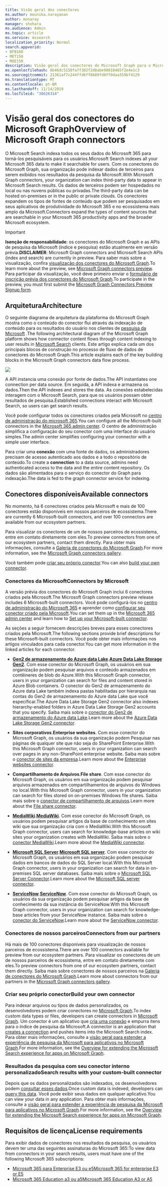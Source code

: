 ```yaml
---
title: Visão geral dos conectores
ms.author: mounika.narayanan
author: monaray
manager: shohara
ms.audience: Admin
ms.topic: article
ms.service: mssearch
localization_priority: Normal
search.appverid:
- BFB160
- MET150
- MOE150
description: Visão geral dos conectores do Microsoft Graph para o Microsoft Search
ms.openlocfilehash: 8b46dc5150fa7f302f2d8abe98018465f2e4e1c3
ms.sourcegitcommit: 21361af7c244ffd6ff8689fd0ff0daa359bf4129
ms.translationtype: MT
ms.contentlocale: pt-BR
ms.lasthandoff: 11/14/2019
ms.locfileid: "38626314"
---
```

# <a name="overview-of-microsoft-graph-connectors"></a><span data-ttu-id="b476e-103">Visão geral dos conectores do Microsoft Graph</span><span class="sxs-lookup"><span data-stu-id="b476e-103">Overview of Microsoft Graph connectors</span></span>

<span data-ttu-id="b476e-104">O Microsoft Search indexa todos os seus dados do Microsoft 365 para torná-los pesquisáveis para os usuários.</span><span class="sxs-lookup"><span data-stu-id="b476e-104">Microsoft Search indexes all your Microsoft 365 data to make it searchable for users.</span></span> <span data-ttu-id="b476e-105">Com os conectores do Microsoft Graph, sua organização pode indexar dados de terceiros para serem exibidos nos resultados da pesquisa da Microsoft.</span><span class="sxs-lookup"><span data-stu-id="b476e-105">With Microsoft Graph connectors, your organization can index third-party data to appear in Microsoft Search results.</span></span> <span data-ttu-id="b476e-106">Os dados de terceiros podem ser hospedados no local ou nas nuvens públicas ou privadas.</span><span class="sxs-lookup"><span data-stu-id="b476e-106">The third-party data can be hosted on-premises or in the public or private clouds.</span></span> <span data-ttu-id="b476e-107">Os conectores expandem os tipos de fontes de conteúdo que podem ser pesquisados em seus aplicativos de produtividade do Microsoft 365 e no ecossistema mais amplo da Microsoft.</span><span class="sxs-lookup"><span data-stu-id="b476e-107">Connectors expand the types of content sources that are searchable in your Microsoft 365 productivity apps and the broader Microsoft ecosystem.</span></span>

> [!IMPORTANT]
> <span data-ttu-id="b476e-108">**Isenção de responsabilidade**: os conectores do Microsoft Graph e as APIs de pesquisa da Microsoft (índice e pesquisa) estão atualmente em versão prévia.</span><span class="sxs-lookup"><span data-stu-id="b476e-108">**DISCLAIMER**: Microsoft Graph connectors and Microsoft Search APIs (index and search) are currently in preview.</span></span> <span data-ttu-id="b476e-109">Para saber mais sobre a visualização, confira [visualização dos conectores do Microsoft Graph](connectors-preview.md).</span><span class="sxs-lookup"><span data-stu-id="b476e-109">To learn more about the preview, see [Microsoft Graph connectors preview](connectors-preview.md).</span></span> <span data-ttu-id="b476e-110">Para participar da visualização, você deve primeiro enviar o [formulário de inscrição prévia dos conectores do Microsoft Graph](https://forms.office.com/Pages/ResponsePage.aspx?id=v4j5cvGGr0GRqy180BHbRxWYgu82J_RFnMMATAS6_chUNVYwNU1CMDNZUDBSSDZKWVo2RDJDRjRLQi4u).</span><span class="sxs-lookup"><span data-stu-id="b476e-110">To participate in the preview, you must first submit the [Microsoft Graph Connectors Preview Signup form](https://forms.office.com/Pages/ResponsePage.aspx?id=v4j5cvGGr0GRqy180BHbRxWYgu82J_RFnMMATAS6_chUNVYwNU1CMDNZUDBSSDZKWVo2RDJDRjRLQi4u).</span></span>

## <a name="architecture"></a><span data-ttu-id="b476e-111">Arquitetura</span><span class="sxs-lookup"><span data-stu-id="b476e-111">Architecture</span></span>
<span data-ttu-id="b476e-112">O seguinte diagrama de arquitetura da plataforma do Microsoft Graph mostra como o conteúdo do conector flui através da indexação de conteúdo para os resultados do usuário nos clientes de [pesquisa da Microsoft](https://docs.microsoft.com/microsoftsearch/overview-microsoft-search) .</span><span class="sxs-lookup"><span data-stu-id="b476e-112">The following architectural diagram of the Microsoft Graph platform shows how connector content flows through content indexing to user results in [Microsoft Search](https://docs.microsoft.com/microsoftsearch/overview-microsoft-search) clients.</span></span> <span data-ttu-id="b476e-113">Este artigo explica cada um dos principais blocos de construção no processo de fluxo de dados de conectores do Microsoft Graph.</span><span class="sxs-lookup"><span data-stu-id="b476e-113">This article explains each of the key building blocks in the Microsoft Graph connectors data flow process.</span></span>

![](media/highlevel-connectors_FINAL.png)

<span data-ttu-id="b476e-114">A API instancia uma conexão por fonte de dados.</span><span class="sxs-lookup"><span data-stu-id="b476e-114">The API instantiates one connection per data source.</span></span> <span data-ttu-id="b476e-115">Em seguida, a API indexa e armazena os dados.</span><span class="sxs-lookup"><span data-stu-id="b476e-115">Then the API indexes and stores the data.</span></span> <span data-ttu-id="b476e-116">As conexões estabelecidas interagem com o Microsoft Search, para que os usuários possam obter resultados de pesquisa.</span><span class="sxs-lookup"><span data-stu-id="b476e-116">Established connections interact with Microsoft Search, so users can get search results.</span></span>

<span data-ttu-id="b476e-117">Você pode configurar todos os conectores criados pela Microsoft no [centro de administração do microsoft 365](https://admin.microsoft.com).</span><span class="sxs-lookup"><span data-stu-id="b476e-117">You can configure all the Microsoft-built connectors in the [Microsoft 365 admin center](https://admin.microsoft.com).</span></span> <span data-ttu-id="b476e-118">O centro de administração simplifica a configuração do seu conector com uma interface do usuário simples.</span><span class="sxs-lookup"><span data-stu-id="b476e-118">The admin center simplifies configuring your connector with a simple user interface.</span></span>

<span data-ttu-id="b476e-119">Para criar uma **conexão** com uma fonte de dados, os administradores precisam de acesso autenticado aos dados e a todo o repositório de conteúdo.</span><span class="sxs-lookup"><span data-stu-id="b476e-119">To create a **connection** to a data source, admins need authenticated access to the data and the entire content repository.</span></span> <span data-ttu-id="b476e-120">Os dados são alimentados para o serviço do conector do Graph para indexação.</span><span class="sxs-lookup"><span data-stu-id="b476e-120">The data is fed to the graph connector service for indexing.</span></span>

## <a name="available-connectors"></a><span data-ttu-id="b476e-121">Conectores disponíveis</span><span class="sxs-lookup"><span data-stu-id="b476e-121">Available connectors</span></span>
<span data-ttu-id="b476e-122">No momento, há 6 conectores criados pela Microsoft e mais de 100 conectores estão disponíveis em nossos parceiros de ecossistema.</span><span class="sxs-lookup"><span data-stu-id="b476e-122">There are currently 6 Microsoft-built connectors, and over 100 connectors are available from our ecosystem partners.</span></span>

<span data-ttu-id="b476e-123">Para visualizar os conectores de um de nossos parceiros de ecossistema, entre em contato diretamente com eles.</span><span class="sxs-lookup"><span data-stu-id="b476e-123">To preview connectors from one of our ecosystem partners, contact them directly.</span></span> <span data-ttu-id="b476e-124">Para obter mais informações, consulte a [Galeria de conectores do Microsoft Graph](connectors-gallery.md).</span><span class="sxs-lookup"><span data-stu-id="b476e-124">For more information, see the [Microsoft Graph connectors gallery](connectors-gallery.md).</span></span>

<span data-ttu-id="b476e-125">Você também pode [criar seu próprio conector](https://docs.microsoft.com/graph/search-concept-overview).</span><span class="sxs-lookup"><span data-stu-id="b476e-125">You can also [build your own connector](https://docs.microsoft.com/graph/search-concept-overview).</span></span>

### <a name="connectors-by-microsoft"></a><span data-ttu-id="b476e-126">Conectores da Microsoft</span><span class="sxs-lookup"><span data-stu-id="b476e-126">Connectors by Microsoft</span></span>
<span data-ttu-id="b476e-127">A versão prévia dos conectores do Microsoft Graph inclui 6 conectores criados pela Microsoft.</span><span class="sxs-lookup"><span data-stu-id="b476e-127">The Microsoft Graph connectors preview release includes 6 Microsoft-built connectors.</span></span> <span data-ttu-id="b476e-128">Você pode configurá-los no [centro de administração do Microsoft 365](https://admin.microsoft.com) e aprender como [configurar seu conector criado pela Microsoft](configure-connector.md).</span><span class="sxs-lookup"><span data-stu-id="b476e-128">You can set them up in the [Microsoft 365 admin center](https://admin.microsoft.com) and learn how to [Set up your Microsoft-built connector](configure-connector.md).</span></span>

<span data-ttu-id="b476e-129">As seções a seguir fornecem descrições breves para esses conectores criados pela Microsoft.</span><span class="sxs-lookup"><span data-stu-id="b476e-129">The following sections provide brief descriptions for these Microsoft-built connectors.</span></span> <span data-ttu-id="b476e-130">Você pode obter mais informações nos artigos vinculados para cada conector.</span><span class="sxs-lookup"><span data-stu-id="b476e-130">You can get more information in the linked articles for each connector.</span></span>

- <span data-ttu-id="b476e-131">**[Gen2 de armazenamento do Azure data Lake](https://docs.microsoft.com/azure/storage/blobs/data-lake-storage-introduction)**.</span><span class="sxs-lookup"><span data-stu-id="b476e-131">**[Azure Data Lake Storage Gen2](https://docs.microsoft.com/azure/storage/blobs/data-lake-storage-introduction)**.</span></span> <span data-ttu-id="b476e-132">Com esse conector do Microsoft Graph, os usuários em sua organização podem pesquisar arquivos e conteúdo armazenados em contêineres de blob do Azure.</span><span class="sxs-lookup"><span data-stu-id="b476e-132">With this Microsoft Graph connector, users in your organization can search for files and content stored in Azure Blob containers.</span></span> <span data-ttu-id="b476e-133">O conector do Gen2 de armazenamento do Azure data Lake também indexa pastas habilitadas por hierarquia nas contas do Gen2 de armazenamento do Azure data Lake que você especificar.</span><span class="sxs-lookup"><span data-stu-id="b476e-133">The Azure Data Lake Storage Gen2 connector also indexes hierarchy-enabled folders in Azure Data Lake Storage Gen2 accounts that you specify.</span></span>
<span data-ttu-id="b476e-134">Saiba mais sobre o [conector do Gen2 de armazenamento do Azure data Lake](azure-data-lake-connector.md).</span><span class="sxs-lookup"><span data-stu-id="b476e-134">Learn more about the [Azure Data Lake Storage Gen2 connector](azure-data-lake-connector.md).</span></span>

- <span data-ttu-id="b476e-135">**Sites corporativos**.</span><span class="sxs-lookup"><span data-stu-id="b476e-135">**Enterprise websites**.</span></span> <span data-ttu-id="b476e-136">Com esse conector do Microsoft Graph, os usuários da sua organização podem Pesquisar nas páginas de qualquer site que não seja do SharePoint Enterprise.</span><span class="sxs-lookup"><span data-stu-id="b476e-136">With this Microsoft Graph connector, users in your organization can search over pages in any non-SharePoint enterprise website.</span></span>
<span data-ttu-id="b476e-137">Saiba mais sobre o [conector de sites da empresa](enterprise-web-connector.md).</span><span class="sxs-lookup"><span data-stu-id="b476e-137">Learn more about the [Enterprise websites connector](enterprise-web-connector.md).</span></span>

- <span data-ttu-id="b476e-138">**Compartilhamento de Arquivos**.</span><span class="sxs-lookup"><span data-stu-id="b476e-138">**File share**.</span></span> <span data-ttu-id="b476e-139">Com esse conector do Microsoft Graph, os usuários em sua organização podem pesquisar arquivos armazenados em compartilhamentos de arquivos do Windows no local.</span><span class="sxs-lookup"><span data-stu-id="b476e-139">With this Microsoft Graph connector, users in your organization can search for files stored on on-premises Windows file shares.</span></span>
<span data-ttu-id="b476e-140">Saiba mais sobre o [conector de compartilhamento de arquivos](file-share-connector.md).</span><span class="sxs-lookup"><span data-stu-id="b476e-140">Learn more about the [File share connector](file-share-connector.md).</span></span>

- <span data-ttu-id="b476e-141">**[MediaWiki](https://www.mediawiki.org/wiki/MediaWiki)**.</span><span class="sxs-lookup"><span data-stu-id="b476e-141">**[MediaWiki](https://www.mediawiki.org/wiki/MediaWiki)**.</span></span> <span data-ttu-id="b476e-142">Com esse conector do Microsoft Graph, os usuários podem pesquisar artigos da base de conhecimento em sites wiki que sua organização cria com o MediaWiki.</span><span class="sxs-lookup"><span data-stu-id="b476e-142">With this Microsoft Graph connector, users can search for knowledge-base articles on wiki sites your organization creates with MediaWiki.</span></span>
<span data-ttu-id="b476e-143">Saiba mais sobre o [conector MediaWiki](mediawiki-connector.md).</span><span class="sxs-lookup"><span data-stu-id="b476e-143">Learn more about the [MediaWiki connector](mediawiki-connector.md).</span></span>

- <span data-ttu-id="b476e-144">**[Microsoft SQL Server](https://www.microsoft.com/sql-server/sql-server-2017)**.</span><span class="sxs-lookup"><span data-stu-id="b476e-144">**[Microsoft SQL server](https://www.microsoft.com/sql-server/sql-server-2017)**.</span></span> <span data-ttu-id="b476e-145">Com esse conector do Microsoft Graph, os usuários em sua organização podem pesquisar dados em bancos de dados do SQL Server local.</span><span class="sxs-lookup"><span data-stu-id="b476e-145">With this Microsoft Graph connector, users in your organization can search for data in on-premises SQL server databases.</span></span>
<span data-ttu-id="b476e-146">Saiba mais sobre o [Microsoft SQL Server Connector](MSSQL-connector.md).</span><span class="sxs-lookup"><span data-stu-id="b476e-146">Learn more about the [Microsoft SQL server connector](MSSQL-connector.md).</span></span>

- <span data-ttu-id="b476e-147">**[ServiceNow](https://www.servicenow.com)**.</span><span class="sxs-lookup"><span data-stu-id="b476e-147">**[ServiceNow](https://www.servicenow.com)**.</span></span> <span data-ttu-id="b476e-148">Com esse conector do Microsoft Graph, os usuários da sua organização podem pesquisar artigos da base de conhecimento da sua instância do ServiceNow.</span><span class="sxs-lookup"><span data-stu-id="b476e-148">With this Microsoft Graph connector, users in your organization can search for knowledge-base articles from your ServiceNow instance.</span></span>
<span data-ttu-id="b476e-149">Saiba mais sobre o [conector do ServiceNow](servicenow-connector.md).</span><span class="sxs-lookup"><span data-stu-id="b476e-149">Learn more about the [ServiceNow connector](servicenow-connector.md).</span></span>

### <a name="connectors-from-our-partners"></a><span data-ttu-id="b476e-150">Conectores de nossos parceiros</span><span class="sxs-lookup"><span data-stu-id="b476e-150">Connectors from our partners</span></span>
<span data-ttu-id="b476e-151">Há mais de 100 conectores disponíveis para visualização de nossos parceiros de ecossistema.</span><span class="sxs-lookup"><span data-stu-id="b476e-151">There are over 100 connectors available for preview from our ecosystem partners.</span></span> <span data-ttu-id="b476e-152">Para visualizar os conectores de um de nossos parceiros de ecossistema, entre em contato diretamente com eles.</span><span class="sxs-lookup"><span data-stu-id="b476e-152">To preview connectors from one of our ecosystem partners, contact them directly.</span></span>
<span data-ttu-id="b476e-153">Saiba mais sobre conectores de nossos parceiros na [Galeria de conectores do Microsoft Graph](connectors-gallery.md).</span><span class="sxs-lookup"><span data-stu-id="b476e-153">Learn more about connectors from our partners in the [Microsoft Graph connectors gallery](connectors-gallery.md).</span></span>

### <a name="build-your-own-connector"></a><span data-ttu-id="b476e-154">Criar seu próprio conector</span><span class="sxs-lookup"><span data-stu-id="b476e-154">Build your own connector</span></span>
<span data-ttu-id="b476e-155">Para indexar arquivos ou tipos de dados personalizados, os desenvolvedores podem criar conectores no [Microsoft Graph](https://developer.microsoft.com/graph/).</span><span class="sxs-lookup"><span data-stu-id="b476e-155">To index custom data types or files, developers can create connectors in [Microsoft Graph](https://developer.microsoft.com/graph/).</span></span> <span data-ttu-id="b476e-156">Um conector é um aplicativo que [cria uma conexão](https://docs.microsoft.com/graph/search-index-manage-connections) e empurra itens para o índice de pesquisa da Microsoft.</span><span class="sxs-lookup"><span data-stu-id="b476e-156">A connector is an application that [creates a connection](https://docs.microsoft.com/graph/search-index-manage-connections) and pushes items into the Microsoft Search index.</span></span> <span data-ttu-id="b476e-157">Para obter mais informações, consulte a [visão geral para estender a experiência de pesquisa da Microsoft para aplicativos no Microsoft Graph](https://docs.microsoft.com/graph/search-concept-overview).</span><span class="sxs-lookup"><span data-stu-id="b476e-157">For more information, see the [Overview for extending the Microsoft Search experience for apps on Microsoft Graph](https://docs.microsoft.com/graph/search-concept-overview).</span></span>

### <a name="search-results-with-your-custom-built-connector"></a><span data-ttu-id="b476e-158">Resultados da pesquisa com seu conector interno personalizado</span><span class="sxs-lookup"><span data-stu-id="b476e-158">Search results with your custom-built connector</span></span>
<span data-ttu-id="b476e-159">Depois que os dados personalizados são indexados, os desenvolvedores podem [consultar esses dados](https://docs.microsoft.com/graph/search-concept-custom-types).</span><span class="sxs-lookup"><span data-stu-id="b476e-159">Once custom data is indexed, developers can [query this data](https://docs.microsoft.com/graph/search-concept-custom-types).</span></span> <span data-ttu-id="b476e-160">Você pode exibir seus dados em qualquer aplicativo.</span><span class="sxs-lookup"><span data-stu-id="b476e-160">You can view your data in any application.</span></span> <span data-ttu-id="b476e-161">Para obter mais informações, consulte a [visão geral para estender a experiência de pesquisa da Microsoft para aplicativos no Microsoft Graph](https://docs.microsoft.com/graph/search-concept-overview).</span><span class="sxs-lookup"><span data-stu-id="b476e-161">For more information, see the [Overview for extending the Microsoft Search experience for apps on Microsoft Graph](https://docs.microsoft.com/graph/search-concept-overview).</span></span>

## <a name="license-requirements"></a><span data-ttu-id="b476e-162">Requisitos de licença</span><span class="sxs-lookup"><span data-stu-id="b476e-162">License requirements</span></span>
<span data-ttu-id="b476e-163">Para exibir dados de conectores nos resultados da pesquisa, os usuários devem ter uma das seguintes assinaturas do Microsoft 365:</span><span class="sxs-lookup"><span data-stu-id="b476e-163">To view data from connectors in your search results, users must have one of the following Microsoft 365 subscriptions:</span></span>
- <span data-ttu-id="b476e-164"><a href="https://www.microsoft.com/microsoft-365/compare-all-microsoft-365-plans" target="_blank">Microsoft 365 para Enterprise E3 ou e5</a></span><span class="sxs-lookup"><span data-stu-id="b476e-164"><a href="https://www.microsoft.com/microsoft-365/compare-all-microsoft-365-plans" target="_blank">Microsoft 365 for enterprise E3 or E5</a></span></span>
- <span data-ttu-id="b476e-165"><a href="https://www.microsoft.com/microsoft-365/academic/compare-office-365-education-plans?activetab=tab:primaryr1" target="_blank">Microsoft 365 Education a3 ou a5</a></span><span class="sxs-lookup"><span data-stu-id="b476e-165"><a href="https://www.microsoft.com/microsoft-365/academic/compare-office-365-education-plans?activetab=tab:primaryr1" target="_blank">Microsoft 365 Education A3 or A5</a></span></span>
